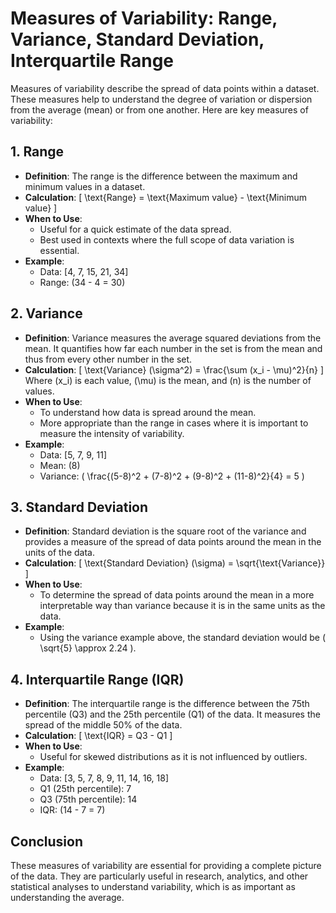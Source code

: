# Measures of Variability: Range, Variance, Standard Deviation, Interquartile Range

Measures of variability describe the spread of data points within a dataset. These measures help to understand the degree of variation or dispersion from the average (mean) or from one another. Here are key measures of variability:

## 1. Range
- **Definition**: The range is the difference between the maximum and minimum values in a dataset.
- **Calculation**: 
  \[
  \text{Range} = \text{Maximum value} - \text{Minimum value}
  \]
- **When to Use**:
  - Useful for a quick estimate of the data spread.
  - Best used in contexts where the full scope of data variation is essential.
- **Example**: 
  - Data: [4, 7, 15, 21, 34]
  - Range: \(34 - 4 = 30\)

## 2. Variance
- **Definition**: Variance measures the average squared deviations from the mean. It quantifies how far each number in the set is from the mean and thus from every other number in the set.
- **Calculation**: 
  \[
  \text{Variance} (\sigma^2) = \frac{\sum (x_i - \mu)^2}{n}
  \]
  Where \(x_i\) is each value, \(\mu\) is the mean, and \(n\) is the number of values.
- **When to Use**:
  - To understand how data is spread around the mean.
  - More appropriate than the range in cases where it is important to measure the intensity of variability.
- **Example**:
  - Data: [5, 7, 9, 11]
  - Mean: \(8\)
  - Variance: \( \frac{(5-8)^2 + (7-8)^2 + (9-8)^2 + (11-8)^2}{4} = 5 \)

## 3. Standard Deviation
- **Definition**: Standard deviation is the square root of the variance and provides a measure of the spread of data points around the mean in the units of the data.
- **Calculation**:
  \[
  \text{Standard Deviation} (\sigma) = \sqrt{\text{Variance}}
  \]
- **When to Use**:
  - To determine the spread of data points around the mean in a more interpretable way than variance because it is in the same units as the data.
- **Example**:
  - Using the variance example above, the standard deviation would be \( \sqrt{5} \approx 2.24 \).

## 4. Interquartile Range (IQR)
- **Definition**: The interquartile range is the difference between the 75th percentile (Q3) and the 25th percentile (Q1) of the data. It measures the spread of the middle 50% of the data.
- **Calculation**:
  \[
  \text{IQR} = Q3 - Q1
  \]
- **When to Use**:
  - Useful for skewed distributions as it is not influenced by outliers.
- **Example**:
  - Data: [3, 5, 7, 8, 9, 11, 14, 16, 18]
  - Q1 (25th percentile): 7
  - Q3 (75th percentile): 14
  - IQR: \(14 - 7 = 7\)

## Conclusion

These measures of variability are essential for providing a complete picture of the data. They are particularly useful in research, analytics, and other statistical analyses to understand variability, which is as important as understanding the average.
